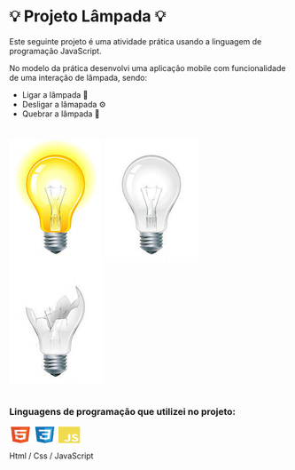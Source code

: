 # 💡 Projeto Lâmpada 💡
Este seguinte projeto é uma atividade prática usando a linguagem de programação JavaScript.

No modelo da prática desenvolvi uma aplicação mobile com funcionalidade de uma interação de lâmpada, sendo: 
- Ligar a lâmpada 🔌
- Desligar a lâmapada ⚙️
- Quebrar a lâmpada 🔨

#

<img alt="LâmpadaLigada" align="center" src="https://github.com/GuilhermeVideira/Projeto-Lampada/blob/master/www/ligada.jpg?raw=true">  <img align="center" alt="LâmpadaDesligada" src="https://github.com/GuilhermeVideira/Projeto-Lampada/blob/master/www/desligada.jpg?raw=true"> <img align="center" alt="LâmpadaQuebrada" src="https://github.com/GuilhermeVideira/Projeto-Lampada/blob/master/www/quebrada.jpg?raw=true">



#

### Linguagens de programação que utilizei no projeto:
<img align="center" alt="HTML" height="30" width="40" src="https://raw.githubusercontent.com/devicons/devicon/master/icons/html5/html5-original.svg"> <img align="center" alt="CSS" height="30" width="40" src="https://raw.githubusercontent.com/devicons/devicon/master/icons/css3/css3-original.svg"> <img align="center" alt="Js" height="30" width="40" src="https://raw.githubusercontent.com/devicons/devicon/master/icons/javascript/javascript-plain.svg">

Html / Css / JavaScript
